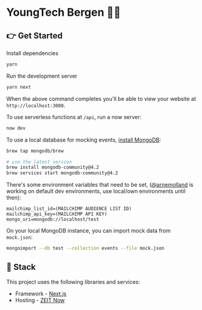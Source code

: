 # YoungTech Bergen 👨‍💻

## 👉 Get Started

Install dependencies

```bash
yarn
```

Run the development server

```bash
yarn next
```

When the above command completes you'll be able to view your website at `http://localhost:3000`.

To use serverless functions at `/api`, run a now server:

```bash
now dev
```

To use a local database for mocking events, [install MongoDB](https://docs.mongodb.com/manual/tutorial/install-mongodb-on-os-x/):

```bash
brew tap mongodb/brew

# use the latest version
brew install mongodb-community@4.2
brew services start mongodb-community@4.2
```

There's some environment variables that need to be set, ([@arnemolland](https://github.com/arnemolland) is working on default dev environments, use local/own environments until then):

```properties
mailchimp_list_id=(MAILCHIMP AUDIENCE LIST ID)
mailchimp_api_key=(MAILCHIMP API KEY)
mongo_uri=mongodb://localhost/test
```

On your local MongoDB instance, you can import mock data from `mock.json`:

```bash
mongoimport --db test --collection events --file mock.json
```

## 🥞 Stack

This project uses the following libraries and services:

- Framework - [Next.js](https://nextjs.org)
- Hosting - [ZEIT Now](https://zeit.co)
